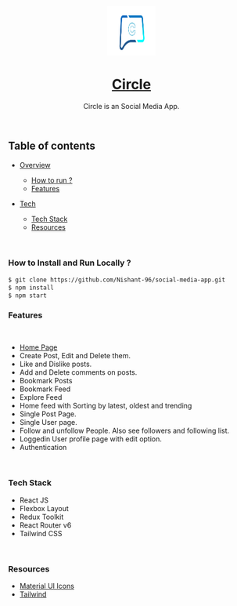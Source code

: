 <div align="center">
  <img src="/public/assets/logo_social.png" height="100" width="100" alt="Circle Logo"/>
  
# [Circle](https://circle-media.netlify.app/)

Circle is an Social Media App.

</div>
<br/>

## **Table of contents**

- [Overview](#overview)
  - [How to run ?](#how-to-install-and-run-locally-?)
  - [Features](#features)
 

- [Tech]()
  - [Tech Stack](#tech-stack)
  - [Resources](#resources)

<br />


### **How to Install and Run Locally ?**

```
$ git clone https://github.com/Nishant-96/social-media-app.git
$ npm install
$ npm start
```

### **Features**

<br />

- [Home Page](https://circle-media.netlify.app/)
- Create Post, Edit and Delete them.
- Like and Dislike posts.
- Add and Delete comments on posts.
- Bookmark Posts
- Bookmark Feed
- Explore Feed
- Home feed with Sorting by latest, oldest and trending 
- Single Post Page.
- Single User page.
- Follow and unfollow People. Also see followers and following list.
- Loggedin User profile page with edit option. 
- Authentication
<br />




### **Tech Stack**

- React JS
- Flexbox Layout
- Redux Toolkit
- React Router v6
- Tailwind CSS


<br />

### **Resources**

- [Material UI Icons](https://mui.com/components/material-icons/)
- [Tailwind](https://tailwindcss.com/)
